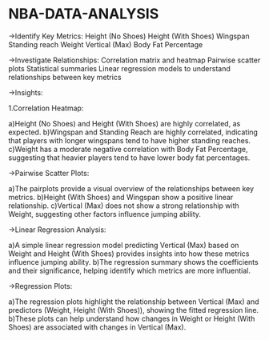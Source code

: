 # NBA-DATA-ANALYSIS
->Identify Key Metrics:
Height (No Shoes)
Height (With Shoes)
Wingspan
Standing reach
Weight
Vertical (Max)
Body Fat Percentage

->Investigate Relationships:
Correlation matrix and heatmap
Pairwise scatter plots
Statistical summaries
Linear regression models to understand relationships between key metrics


->Insights:

1.Correlation Heatmap:

a)Height (No Shoes) and Height (With Shoes) are highly correlated, as expected.
b)Wingspan and Standing Reach are highly correlated, indicating that players with longer wingspans tend to have higher standing reaches.
c)Weight has a moderate negative correlation with Body Fat Percentage, suggesting that heavier players tend to have lower body fat percentages.

->Pairwise Scatter Plots:

a)The pairplots provide a visual overview of the relationships between key metrics.
b)Height (With Shoes) and Wingspan show a positive linear relationship.
c)Vertical (Max) does not show a strong relationship with Weight, suggesting other factors influence jumping ability.

->Linear Regression Analysis:

a)A simple linear regression model predicting Vertical (Max) based on Weight and Height (With Shoes) provides insights into how these metrics influence jumping ability.
b)The regression summary shows the coefficients and their significance, helping identify which metrics are more influential.

->Regression Plots:

a)The regression plots highlight the relationship between Vertical (Max) and predictors (Weight, Height (With Shoes)), showing the fitted regression line.
b)These plots can help understand how changes in Weight or Height (With Shoes) are associated with changes in Vertical (Max).
